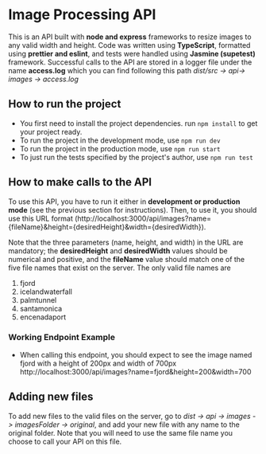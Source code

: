 # Image Processing API

This is an API built with **node and express** frameworks to resize images to any valid width and height. Code was written using **TypeScript**, formatted using **prettier and eslint**, and tests were handled using **Jasmine (supetest)** framework. Successful calls to the API are stored in a logger file under the name **access.log** which you can find following this path _dist/src -> api-> images -> access.log_

## How to run the project

- You first need to install the project dependencies. run `npm install` to get your project ready.
- To run the project in the development mode, use `npm run dev`
- To run the project in the production mode, use `npm run start`
- To just run the tests specified by the project's author, use `npm run test`

## How to make calls to the API

To use this API, you have to run it either in **development or production mode** (see the previous section for instructions). Then, to use it, you should use this URL format (http://localhost:3000/api/images?name={fileName}&height={desiredHeight}&width={desiredWidth}).

Note that the three parameters (name, height, and width) in the URL are mandatory; the **desiredHeight** and **desiredWidth** values should be numerical and positive, and the **fileName** value should match one of the five file names that exist on the server. The only valid file names are

1. fjord
2. icelandwaterfall
3. palmtunnel
4. santamonica
5. encenadaport

### Working Endpoint Example

- When calling this endpoint, you should expect to see the image named fjord with a height of 200px and width of 700px
  http://localhost:3000/api/images?name=fjord&height=200&width=700

## Adding new files

To add new files to the valid files on the server, go to _dist -> api -> images -> imagesFolder -> original_, and add your new file with any name to the original folder. Note that you will need to use the same file name you choose to call your API on this file.
